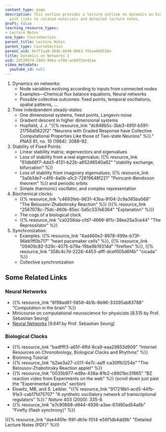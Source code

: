 ```yaml
---
content_type: page
description: This section provides a lecture outline on dynamics on biological networks
  with links to related materials and detailed lecture notes.
draft: false
learning_resource_types:
- Lecture Notes
ocw_type: CourseSection
parent_title: Lecture Notes
parent_type: CourseSection
parent_uid: 9e7f1aa8-38db-6648-8063-791ee60d518e
title: Dynamics on Networks 1
uid: 2d5305f4-1043-94ea-ef0d-ac0d75de42aa
video_metadata:
  youtube_id: null
---
```

1. Dynamics on networks:
    - Node variables evolving according to inputs from connected nodes
    - Examples—Chemical flux balance equations, Neural networks
    - Possible collective outcomes: fixed points, temporal oscillations, spatial patterns, …
2. Time indedpendent steady-states:
    - One dimensional systems, fixed points, Langevin noise
    - Gradient descent in higher dimensional systems
    - Hopfield, J. J. "{{% resource_link "dc649b5c-3bb3-495f-b591-21756d5622f2" "Neurons with Graded Response have Collective Computational Properties Like those of Two-state Neurons" %}}." *PNAS* 81, no. 10 (1984): 3088–92.
3. Stability of Fixed Points:
    - Linear stability matrix; eigenvectors and eigenvalues
    - Loss of stability from a real eigenvalue; {{% resource_link "61db66f7-4dd3-4131-b22b-a65246540a62" "stability exchange, bifurcation" %}}
    - Loss of stability from imaginary eigenvalues; {{% resource_link "3a0b1de7-c4f6-4a0b-a1c2-72819648f221" "Poincaré–Bendixson theorem" %}} and periodic orbits
    - Simple (harmonic) oscillator, and complex representation
4. Biochemical clocks:
    - {{% resource_link "c4693feb-9631-43ba-9104-2c9a385ba568" "The Belousov-Zhabotinsky Reaction" %}} ({{% resource_link "2567078c-75dc-460b-85ec-5d5c337e6364" "Explanation" %}})
    - The cogs of a biological clock
    - {{% resource_link "ca0256da-cfd7-4669-8f1c-38ee25a3ce44" "The Repressilator" %}}
5. Synchronization:
    - Examples: {{% resource_link "4ad460e2-8978-499e-b73f-96eb1ff0b717" "heart pacemaker cells" %}}, {{% resource_link "09409c82-529c-4075-b79a-19be9b19314d" "fireflies" %}}, {{% resource_link "358c4c7d-2226-4453-afff-dcef005d6f4b" "cicada" %}}
    - Collective synchronization

## Some Related Links

### Neural Networks

- {{% resource_link "6f98ad61-5858-4b1b-8b96-33395ab83788" "Computation in the brain" %}}
- Minicourse on computational neuroscience for physicists \[8.515 by Prof. Sebastian Seung\]
- [Neural Networks](/courses/9-641j-introduction-to-neural-networks-spring-2005) \[9.641 by Prof. Sebastian Seung\]

### Biological Clocks

- {{% resource_link "badffff3-a65f-4ffd-8ca9-eaa29853d909" "Internet Resources on Chronobiology, Biological Clocks and Rhythms" %}}
- Biotiming Tutorial
- {{% resource_link "b2ae3a27-c011-4e7c-aaff-ca30ffb1254e" "The Belousov-Zhabotinsky Reaction applet" %}}
- {{% resource_link "0035b977-ed9a-438a-81b2-c8601bc31665" "BZ reaction video from Experiments on the web" %}} (scroll down just past the "Experimental aspects" section)
- Elowitz, MB, and S. Leibler. "{{% resource_link "917218b1-acd5-44fb-91e3-cab17fd75707" "A synthetic oscillatory network of transcriptional regulators" %}}." *Nature* 403 (2000): 335-8.
- {{% resource_link "e7c90868-d944-4936-a3ae-67d90ad54a6b" "Firefly (flash synchrony)" %}}

({{% resource_link "dae446fe-1f4f-db1e-f014-e56f1db4dd9b" "Detailed Lecture Notes (PDF)" %}})